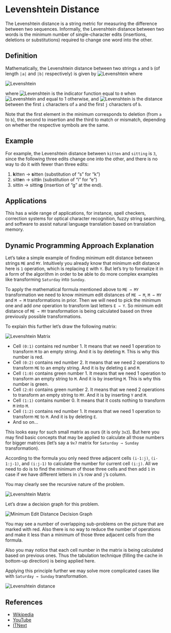 Levenshtein Distance
====================

The Levenshtein distance is a string metric for measuring the difference between two sequences. Informally, the Levenshtein distance between two words is the minimum number of single-character edits (insertions, deletions or substitutions) required to change one word into the other.

Definition
----------

Mathematically, the Levenshtein distance between two strings `a` and `b` (of length `|a|` and `|b|` respectively) is given by ![Levenshtein](https://wikimedia.org/api/rest_v1/media/math/render/svg/4cf357d8f2135035207088d2c7b890fb4b64e410) where

![Levenshtein](https://wikimedia.org/api/rest_v1/media/math/render/svg/f0a48ecfc9852c042382fdc33c19e11a16948e85)

where ![Levenshtein](https://wikimedia.org/api/rest_v1/media/math/render/svg/52512ede08444b13838c570ba4a3fc71d54dbce9) is the indicator function equal to `0` when ![Levenshtein](https://wikimedia.org/api/rest_v1/media/math/render/svg/231fda9ee578f0328c5ca28088d01928bb0aaaec) and equal to 1 otherwise, and ![Levenshtein](https://wikimedia.org/api/rest_v1/media/math/render/svg/bdc0315678caad28648aafedb6ebafb16bd1655c) is the distance between the first `i` characters of `a` and the first `j` characters of `b`.

Note that the first element in the minimum corresponds to deletion (from `a` to `b`), the second to insertion and the third to match or mismatch, depending on whether the respective symbols are the same.

Example
-------

For example, the Levenshtein distance between `kitten` and `sitting` is `3`, since the following three edits change one into the other, and there is no way to do it with fewer than three edits:

1.  **k**itten → **s**itten (substitution of “s” for “k”)
2.  sitt**e**n → sitt**i**n (substitution of “i” for “e”)
3.  sittin → sittin**g** (insertion of “g” at the end).

Applications
------------

This has a wide range of applications, for instance, spell checkers, correction systems for optical character recognition, fuzzy string searching, and software to assist natural language translation based on translation memory.

Dynamic Programming Approach Explanation
----------------------------------------

Let’s take a simple example of finding minimum edit distance between strings `ME` and `MY`. Intuitively you already know that minimum edit distance here is `1` operation, which is replacing `E` with `Y`. But let’s try to formalize it in a form of the algorithm in order to be able to do more complex examples like transforming `Saturday` into `Sunday`.

To apply the mathematical formula mentioned above to `ME → MY` transformation we need to know minimum edit distances of `ME → M`, `M → MY` and `M → M` transformations in prior. Then we will need to pick the minimum one and add *one* operation to transform last letters `E → Y`. So minimum edit distance of `ME → MY` transformation is being calculated based on three previously possible transformations.

To explain this further let’s draw the following matrix:

![Levenshtein Matrix](https://cdn-images-1.medium.com/max/1600/1*aTunSUoy0BJyYBVn4tWGrA.png)

-   Cell `(0:1)` contains red number 1. It means that we need 1 operation to transform `M` to an empty string. And it is by deleting `M`. This is why this number is red.
-   Cell `(0:2)` contains red number 2. It means that we need 2 operations to transform `ME` to an empty string. And it is by deleting `E` and `M`.
-   Cell `(1:0)` contains green number 1. It means that we need 1 operation to transform an empty string to `M`. And it is by inserting `M`. This is why this number is green.
-   Cell `(2:0)` contains green number 2. It means that we need 2 operations to transform an empty string to `MY`. And it is by inserting `Y` and `M`.
-   Cell `(1:1)` contains number 0. It means that it costs nothing to transform `M` into `M`.
-   Cell `(1:2)` contains red number 1. It means that we need 1 operation to transform `ME` to `M`. And it is by deleting `E`.
-   And so on…

This looks easy for such small matrix as ours (it is only `3x3`). But here you may find basic concepts that may be applied to calculate all those numbers for bigger matrices (let’s say a `9x7` matrix for `Saturday → Sunday` transformation).

According to the formula you only need three adjacent cells `(i-1:j)`, `(i-1:j-1)`, and `(i:j-1)` to calculate the number for current cell `(i:j)`. All we need to do is to find the minimum of those three cells and then add `1` in case if we have different letters in `i`’s row and `j`’s column.

You may clearly see the recursive nature of the problem.

![Levenshtein Matrix](https://cdn-images-1.medium.com/max/1600/1*w8UB4DSvBnAK6mBXRGQDjw.png)

Let’s draw a decision graph for this problem.

![Minimum Edit Distance Decision Graph](https://cdn-images-1.medium.com/max/1600/1*8jD0qvr5B9PwRFM_9z7q9A.png)

You may see a number of overlapping sub-problems on the picture that are marked with red. Also there is no way to reduce the number of operations and make it less than a minimum of those three adjacent cells from the formula.

Also you may notice that each cell number in the matrix is being calculated based on previous ones. Thus the tabulation technique (filling the cache in bottom-up direction) is being applied here.

Applying this principle further we may solve more complicated cases like with `Saturday → Sunday` transformation.

![Levenshtein distance](https://cdn-images-1.medium.com/max/2600/1*497gMaFErzJpCXG7kS_7dw.png)

References
----------

-   [Wikipedia](https://en.wikipedia.org/wiki/Levenshtein_distance)
-   [YouTube](https://www.youtube.com/watch?v=We3YDTzNXEk&list=PLLXdhg_r2hKA7DPDsunoDZ-Z769jWn4R8)
-   [ITNext](https://itnext.io/dynamic-programming-vs-divide-and-conquer-2fea680becbe)
